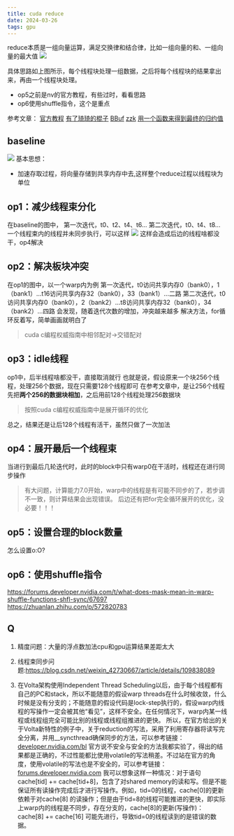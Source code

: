 ```yaml
---
title: cuda reduce
date: 2024-03-26 
tags: gpu
---
```

reduce本质是一组向量运算，满足交换律和结合律，比如一组向量的和、一组向量的最大值
![](pic/reduce-1.png)
<!--more-->
具体思路如上图所示，每个线程块处理一组数据，之后将每个线程块的结果拿出来，再由一个线程块处理。
- op5之前是nv的官方教程，有些过时，看看思路
- op6使用shuffle指令，这个是重点

参考文章：
[官方教程](./reduction.pdf)
[有了琦琦的棍子](https://zhuanlan.zhihu.com/p/426978026)
[BBuf](https://zhuanlan.zhihu.com/p/596012674)
[zzk](https://mp.weixin.qq.com/s?src=11&timestamp=1711529201&ver=5163&signature=4keLvSGMDuzYkg8qdEcEHcPOvaSSg4sX*BTfecKXO8rzwlkdm3KcMJuxNmC*F1Wxu4OzaMwQOnrXoCdNOqfaFmoISMp0kpPYNiYflu4HLice2Iu*nqPV3wnvPSZt3V7F&new=1)
[用一个函数来得到最终的归约值](https://zhuanlan.zhihu.com/p/635456406)
## baseline
![](pic/reduce-2.png)
基本思想：
- 加速存取过程，将向量存储到共享内存中去,这样整个reduce过程以线程块为单位

## op1：减少线程束分化
在baseline的图中，
第一次迭代，t0、t2、t4、t6...
第二次迭代，t0、t4、t8...
一个线程束内的线程并未同步执行，可以这样
![](pic/reduce-3.png)
这样会造成后边的线程啥都没干，op4解决

## op2：解决板块冲突
在op1的图中，以一个warp内为例
第一次迭代，t0访问共享内存0（bank0），1（bank1）...t16访问共享内存32（bank0），33（bank1）...二路
第二次迭代，t0访问共享内存0（bank0），2（bank2）...t8访问共享内存32（bank0），34（bank2）...四路
会发现，随着迭代次数的增加，冲突越来越多
解决方法，for循环反着写，简单画画就明白了
> cuda c编程权威指南中相邻配对->交错配对
## op3：idle线程
op1中，后半线程啥都没干，直接取消就行
也就是说，假设原来一个块256个线程，处理256个数据，现在只需要128个线程即可
在参考文章中，是让256个线程先把**两个256的数据块相加**，之后用前128个线程处理256数据块
> 按照cuda c编程权威指南中是展开循环的优化

总之，结果还是让后128个线程有活干，虽然只做了一次加法

## op4：展开最后一个线程束
当进行到最后几轮迭代时，此时的block中只有warp0在干活时，线程还在进行同步操作
> 有大问题，计算能力7.0开始，warp中的线程是有可能不同步的了，若步调不一致，则计算结果会出现错误。
> 后边还有把for完全循环展开的优化，没必要！！！

## op5：设置合理的block数量
怎么设置o:O?

## op6：使用shuffle指令
https://forums.developer.nvidia.com/t/what-does-mask-mean-in-warp-shuffle-functions-shfl-sync/67697
https://zhuanlan.zhihu.com/p/572820783
## Q
1. 精度问题：大量的浮点数加法cpu和gpu运算结果差距太大
2. 线程束同步问题:https://blog.csdn.net/weixin_42730667/article/details/109838089

3. 在Volta架构使用Independent Thread Scheduling以后，由于每个线程都有自己的PC和stack，所以不能随意的假设warp threads在什么时候收敛，什么时候是没有分支的；不能随意的假设代码是lock-step执行的，假设warp内线程的写操作一定会被其他“看见”，这样不安全。在任何情况下，warp内某一线程或线程组完全可能比别的线程或线程组推进的更快。
所以，在官方给出的关于Volta新特性的例子中，关于reduction的写法，采用了利用寄存器将读写完全分离，并用__syncthread确保同步的方法，可以参考链接：[developer.nvidia.com/bl](http://link.zhihu.com/?target=https%3A//developer.nvidia.com/blog/using-cuda-warp-level-primitives/)
官方说不安全与安全的方法我都实验了，得出的结果都是正确的，不过性能都比使用volatile的写法稍差。不过站在官方的角度，使用volatile的写法也是不安全的，可以参考链接：[forums.developer.nvidia.com](http://link.zhihu.com/?target=https%3A//forums.developer.nvidia.com/t/why-syncwarp-is-necessary-in-undivergent-warp-reduction/209893)
我可以想象这样一种情况：对于语句cache[tid] += cache[tid+8]，包含了对shared memory的读和写。但是不能保证所有读操作完成后才进行写操作。例如，tid=0的线程，cache[0]的更新依赖于对cache[8] 的读操作；但是由于tid=8的线程可能推进的更快，即实际上warp内的线程是不同步，存在分支的，cache[8]的更新(写操作)：cache[8] += cache[16] 可能先进行，导致tid=0的线程读到的是错误的数据。
